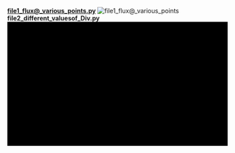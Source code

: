 **file1_flux@_various_points.py**
![file1_flux@_various_points](file1_flux@_various_points.gif)
**file2_different_valuesof_Div.py**
![file2_different_valuesof_Div](file2_different_valuesof_Div.gif)
